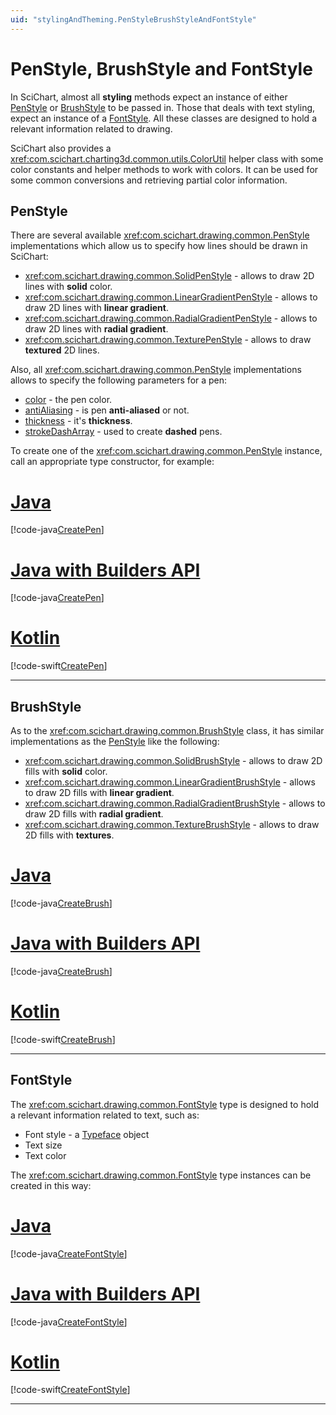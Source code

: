 ```yaml
---
uid: "stylingAndTheming.PenStyleBrushStyleAndFontStyle"
---
```


# PenStyle, BrushStyle and FontStyle

In SciChart, almost all **styling** methods expect an instance of either [PenStyle](#penstyle) or [BrushStyle](#brushstyle) to be passed in. 
Those that deals with text styling, expect an instance of a [FontStyle](#fontstyle). 
All these classes are designed to hold a relevant information related to drawing.

SciChart also provides a <xref:com.scichart.charting3d.common.utils.ColorUtil> helper class with some color constants and helper methods to work with colors. It can be used for some common conversions and retrieving partial color information.

## PenStyle
There are several available <xref:com.scichart.drawing.common.PenStyle> implementations which allow us to specify how lines should be drawn in SciChart:
- <xref:com.scichart.drawing.common.SolidPenStyle> - allows to draw 2D lines with **solid** color.
- <xref:com.scichart.drawing.common.LinearGradientPenStyle> - allows to draw 2D lines with **linear gradient**.
- <xref:com.scichart.drawing.common.RadialGradientPenStyle> - allows to draw 2D lines with **radial gradient**.
- <xref:com.scichart.drawing.common.TexturePenStyle> - allows to draw **textured** 2D lines.

Also, all <xref:com.scichart.drawing.common.PenStyle> implementations allows to specify the following parameters for a pen:
- [color](xref:com.scichart.drawing.common.PenStyle.getColor()) - the pen color.
- [antiAliasing](xref:com.scichart.drawing.common.PenStyle.antiAliasing) - is pen **anti-aliased** or not.
- [thickness](xref:com.scichart.drawing.common.PenStyle.thickness) - it's **thickness**.
- [strokeDashArray](xref:com.scichart.drawing.common.PenStyle.strokeDashArray) - used to create **dashed** pens.

To create one of the <xref:com.scichart.drawing.common.PenStyle> instance, call an appropriate type constructor, for example:

# [Java](#tab/java)
[!code-java[CreatePen](../../../samples/sandbox/app/src/main/java/com/scichart/docsandbox/examples/java/stylingAndTheming/PenStyle_BrushStyle_FontStyle.java#CreatePen)]
# [Java with Builders API](#tab/javaBuilder)
[!code-java[CreatePen](../../../samples/sandbox/app/src/main/java/com/scichart/docsandbox/examples/javaBuilder/stylingAndTheming/PenStyle_BrushStyle_FontStyle.java#CreatePen)]
# [Kotlin](#tab/kotlin)
[!code-swift[CreatePen](../../../samples/sandbox/app/src/main/java/com/scichart/docsandbox/examples/kotlin/stylingAndTheming/PenStyle_BrushStyle_FontStyle.kt#CreatePen)]
***

## BrushStyle
As to the <xref:com.scichart.drawing.common.BrushStyle> class, it has similar implementations as the [PenStyle](#penstyle) like the following:
- <xref:com.scichart.drawing.common.SolidBrushStyle> - allows to draw 2D fills with **solid** color.
- <xref:com.scichart.drawing.common.LinearGradientBrushStyle> - allows to draw 2D fills with **linear gradient**.
- <xref:com.scichart.drawing.common.RadialGradientBrushStyle> - allows to draw 2D fills with **radial gradient**.
- <xref:com.scichart.drawing.common.TextureBrushStyle> - allows to draw 2D fills with **textures**.

# [Java](#tab/java)
[!code-java[CreateBrush](../../../samples/sandbox/app/src/main/java/com/scichart/docsandbox/examples/java/stylingAndTheming/PenStyle_BrushStyle_FontStyle.java#CreateBrush)]
# [Java with Builders API](#tab/javaBuilder)
[!code-java[CreateBrush](../../../samples/sandbox/app/src/main/java/com/scichart/docsandbox/examples/javaBuilder/stylingAndTheming/PenStyle_BrushStyle_FontStyle.java#CreateBrush)]
# [Kotlin](#tab/kotlin)
[!code-swift[CreateBrush](../../../samples/sandbox/app/src/main/java/com/scichart/docsandbox/examples/kotlin/stylingAndTheming/PenStyle_BrushStyle_FontStyle.kt#CreateBrush)]
***

## FontStyle
The <xref:com.scichart.drawing.common.FontStyle> type is designed to hold a relevant information related to text, such as:
- Font style - a [Typeface](https://developer.android.com/reference/android/graphics/Typeface.html) object
- Text size
- Text color

The <xref:com.scichart.drawing.common.FontStyle> type instances can be created in this way:

# [Java](#tab/java)
[!code-java[CreateFontStyle](../../../samples/sandbox/app/src/main/java/com/scichart/docsandbox/examples/java/stylingAndTheming/PenStyle_BrushStyle_FontStyle.java#CreateFontStyle)]
# [Java with Builders API](#tab/javaBuilder)
[!code-java[CreateFontStyle](../../../samples/sandbox/app/src/main/java/com/scichart/docsandbox/examples/javaBuilder/stylingAndTheming/PenStyle_BrushStyle_FontStyle.java#CreateFontStyle)]
# [Kotlin](#tab/kotlin)
[!code-swift[CreateFontStyle](../../../samples/sandbox/app/src/main/java/com/scichart/docsandbox/examples/kotlin/stylingAndTheming/PenStyle_BrushStyle_FontStyle.kt#CreateFontStyle)]
***